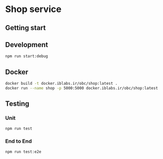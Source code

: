 # Shop service

## Getting start

## Development

```bash
npm run start:debug
```

## Docker

```bash
docker build -t docker.iblabs.ir/obc/shop:latest .
docker run --name shop -p 5000:5000 docker.iblabs.ir/obc/shop:latest
```

## Testing

### Unit

```bash
npm run test
```

### End to End

```bash
npm run test:e2e
```